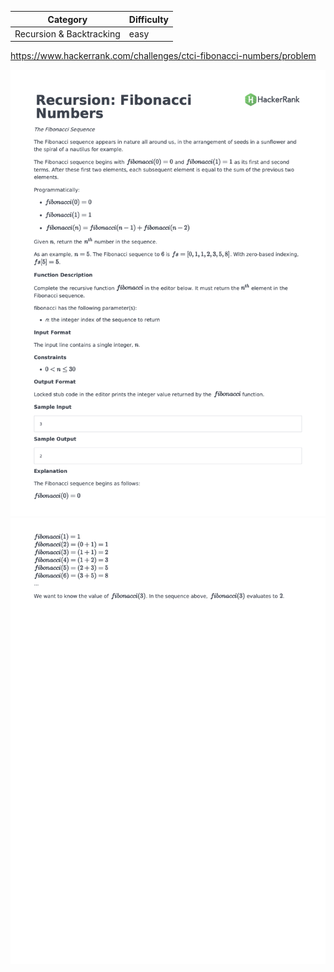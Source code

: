 | Category                 | Difficulty |
| ------------------------ | ---------- |
| Recursion & Backtracking | easy       |

https://www.hackerrank.com/challenges/ctci-fibonacci-numbers/problem

![Description Part 1](./Description1.png)
![Description Part 2](./Description2.png)

